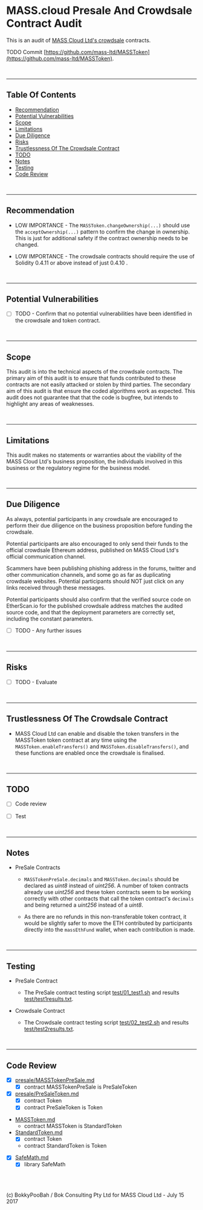 # MASS.cloud Presale And Crowdsale Contract Audit

This is an audit of [MASS Cloud Ltd's crowdsale](https://MASS.cloud/) contracts.

TODO Commit [https://github.com/mass-ltd/MASSToken](https://github.com/mass-ltd/MASSToken).

<br />

<hr />

## Table Of Contents

* [Recommendation](#recommendation)
* [Potential Vulnerabilities](#potential-vulnerabilities)
* [Scope](#scope)
* [Limitations](#limitations)
* [Due Diligence](#due-diligence)
* [Risks](#risks)
* [Trustlessness Of The Crowdsale Contract](#trustlessness-of-the-crowdsale-contract)
* [TODO](#todo)
* [Notes](#notes)
* [Testing](#testing)
* [Code Review](#code-review)

<br />

<hr />

## Recommendation

* LOW IMPORTANCE - The `MASSToken.changeOwnership(...)` should use the `acceptOwnership(...)` pattern to confirm the change in ownership. This
  is just for additional safety if the contract ownership needs to be changed.

* LOW IMPORTANCE - The crowdsale contracts should require the use of Solidity 0.4.11 or above instead of just 0.4.10 .

<br />

<hr />

## Potential Vulnerabilities

* [ ] TODO - Confirm that no potential vulnerabilities have been identified in the crowdsale and token contract.

<br />

<hr />

## Scope

This audit is into the technical aspects of the crowdsale contracts. The primary aim of this audit is to ensure that funds contributed to these contracts are not easily attacked or stolen by third parties. 
The secondary aim of this audit is that ensure the coded algorithms work as expected. This audit does not guarantee that that the code is bugfree, but intends to highlight any areas of
weaknesses.

<br />

<hr />

## Limitations

This audit makes no statements or warranties about the viability of the MASS Cloud Ltd's business proposition, the individuals involved in this business or the regulatory regime for the business model.

<br />

<hr />

## Due Diligence

As always, potential participants in any crowdsale are encouraged to perform their due diligence on the business proposition before funding the crowdsale.

Potential participants are also encouraged to only send their funds to the official crowdsale Ethereum address, published on MASS Cloud Ltd's official communication channel.

Scammers have been publishing phishing address in the forums, twitter and other communication channels, and some go as far as duplicating crowdsale websites.
Potential participants should NOT just click on any links received through these messages.
 
Potential participants should also confirm that the verified source code on EtherScan.io for the published crowdsale address matches the audited source code, and that 
the deployment parameters are correctly set, including the constant parameters.

* [ ] TODO - Any further issues

<br />

<hr />

## Risks

* [ ] TODO - Evaluate

<br />

<hr />

## Trustlessness Of The Crowdsale Contract

* MASS Cloud Ltd can enable and disable the token transfers in the MASSToken token contract at any time using the 
  `MASSToken.enableTransfers()` and `MASSToken.disableTransfers()`, and these functions are enabled once the crowdsale is finalised.

<br />

<hr />

## TODO

* [ ] Code review

* [ ] Test

<br />

<hr />

## Notes

* PreSale Contracts

  * `MASSTokenPreSale.decimals` and `MASSToken.decimals` should be declared as *uint8* instead of *uint256*. A number of token contracts
    already use *uint256* and these token contracts seem to be working correctly with other contracts that call the token contract's
    `decimals` and being returned a *uint256* instead of a *uint8*.

  * As there are no refunds in this non-transferable token contract, it would be slightly safer to move the ETH contributed by participants
    directly into the `massEthFund` wallet, when each contribution is made.

<br />

<hr />

## Testing

* PreSale Contract

  * The PreSale contract testing script [test/01_test1.sh](test/01_test1.sh) and results [test/test1results.txt](test/test1results.txt).

* Crowdsale Contract

  * The Crowdsale contract testing script [test/02_test2.sh](test/02_test2.sh) and results [test/test2results.txt](test/test2results.txt).

<br />

<hr />

## Code Review

* [x] [presale/MASSTokenPreSale.md](code-review/presale/MASSTokenPreSale.md)
  * [x] contract MASSTokenPreSale is PreSaleToken
* [x] [presale/PreSaleToken.md](code-review/presale/PreSaleToken.md)
  * [x] contract Token
  * [x] contract PreSaleToken is Token
* [MASSToken.md](code-review/MASSToken.md)
  * contract MASSToken is StandardToken
* [StandardToken.md](code-review/StandardToken.md)
  * [x] contract Token
  * contract StandardToken is Token
* [x] [SafeMath.md](code-review/SafeMath.md)
  * [x] library SafeMath

<br />

<br />

(c) BokkyPooBah / Bok Consulting Pty Ltd for MASS Cloud Ltd - July 15 2017